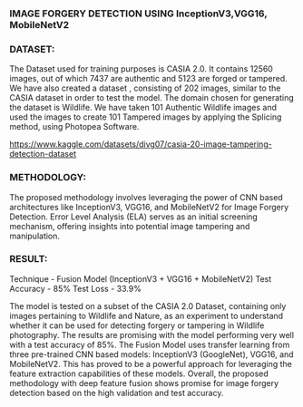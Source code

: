 ### **IMAGE FORGERY DETECTION USING InceptionV3,VGG16, MobileNetV2**


### DATASET:
The Dataset used for training purposes is CASIA 2.0. It contains 12560 images, out of which 7437 are authentic and 5123 are forged or tampered. We have also created a dataset , consisting of 202 images, similar to the CASIA dataset in order to test the model. The domain chosen for generating the dataset is Wildlife. We have taken 101 Authentic Wildlife images and used the images to create 101 Tampered images by applying the Splicing method, using Photopea Software.

https://www.kaggle.com/datasets/divg07/casia-20-image-tampering-detection-dataset

### METHODOLOGY:
The proposed methodology involves leveraging the power of CNN based architectures like InceptionV3, VGG16, and MobileNetV2 for Image Forgery Detection. Error Level Analysis (ELA) serves as an initial screening mechanism, offering insights into potential image tampering and manipulation.

### RESULT:
Technique        -    Fusion Model (InceptionV3 + VGG16 + MobileNetV2)
Test Accuracy    -    85%
Test Loss        -    33.9%

The model is tested on a subset of the CASIA 2.0 Dataset, containing only images pertaining to Wildlife and Nature, as an experiment to understand whether it can be used for detecting forgery or tampering in Wildlife photography. The results are promising with the model performing very well with a test accuracy of 85%.
The Fusion Model uses transfer learning from three pre-trained CNN based models: InceptionV3 (GoogleNet), VGG16, and MobileNetV2. This has proved to be a powerful approach for leveraging the feature extraction capabilities of these models. Overall, the proposed methodology with deep feature fusion shows promise for image forgery detection based on the high validation and test accuracy.

